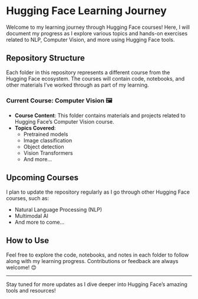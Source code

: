 # Hugging Face Learning Journey 

Welcome to my learning journey through Hugging Face courses! Here, I will document my progress as I explore various topics and hands-on exercises related to NLP, Computer Vision, and more using Hugging Face tools.

## Repository Structure

Each folder in this repository represents a different course from the Hugging Face ecosystem. The courses will contain code, notebooks, and other materials I’ve worked through as part of my learning.

### Current Course: Computer Vision 🖼️
- **Course Content**: This folder contains materials and projects related to Hugging Face’s Computer Vision course.
- **Topics Covered**: 
  - Pretrained models
  - Image classification
  - Object detection
  - Vision Transformers
  - And more...

## Upcoming Courses
I plan to update the repository regularly as I go through other Hugging Face courses, such as:
- Natural Language Processing (NLP)
- Multimodal AI
- And more to come...

## How to Use
Feel free to explore the code, notebooks, and notes in each folder to follow along with my learning progress. Contributions or feedback are always welcome! 😊

---

Stay tuned for more updates as I dive deeper into Hugging Face’s amazing tools and resources!

